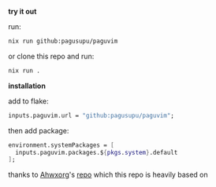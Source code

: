 **try it out**

run:

```sh
nix run github:pagusupu/paguvim
```

or clone this repo and run:

```sh
nix run .
```

**installation**

add to flake:

```nix
inputs.paguvim.url = "github:pagusupu/paguvim";
```

then add package:

```nix
environment.systemPackages = [
  inputs.paguvim.packages.${pkgs.system}.default
];
```

thanks to [Ahwxorg](https://github.com/Ahwxorg)'s [repo](https://github.com/Ahwxorg/nixvim-config) which this repo is heavily based on
